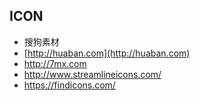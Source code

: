 ## ICON
* 搜狗素材
* [http://huaban.com](http://huaban.com)
* http://7mx.com
* http://www.streamlineicons.com/
* https://findicons.com/

